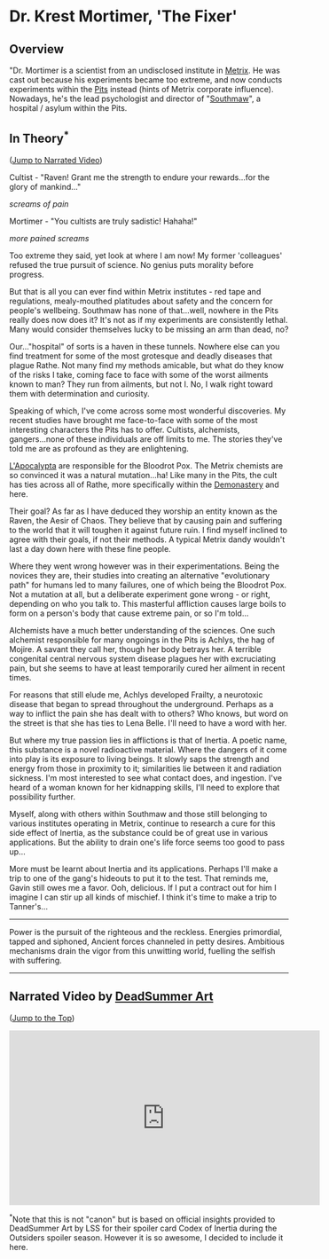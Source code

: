 # Dr. Krest Mortimer, 'The Fixer'

## Overview

"Dr. Mortimer is a scientist from an undisclosed institute in [Metrix](../regions/rathe/metrix/metrix.md). He was cast out because his experiments became too extreme, and now conducts experiments within the [Pits](../regions/rathe/pits/pits.md) instead (hints of Metrix corporate influence). Nowadays, he's the lead psychologist and director of "[Southmaw](~Southmaw)", a hospital / asylum within the Pits.

## In Theory<sup>*</sup>

<p>
(<a href="#narrated-video-by-deadsummer-art">Jump to Narrated Video</a>)
</p>

Cultist - "Raven! Grant me the strength to endure your rewards...for the glory of mankind..."

_screams of pain_

Mortimer - "You cultists are truly sadistic! Hahaha!"

_more pained screams_

Too extreme they said, yet look at where I am now! My former 'colleagues' refused the true pursuit of science. No genius puts morality before progress.

But that is all you can ever find within Metrix institutes - red tape and regulations, mealy-mouthed platitudes about safety and the concern for people's wellbeing. Southmaw has none of that...well, nowhere in the Pits really does now does it? It's not as if my experiments are consistently lethal. Many would consider themselves lucky to be missing an arm than dead, no?

Our..."hospital" of sorts is a haven in these tunnels. Nowhere else can you find treatment for some of the most grotesque and deadly diseases that plague Rathe. Not many find my methods amicable, but what do they know of the risks I take, coming face to face with some of the worst ailments known to man? They run from ailments, but not I. No, I walk right toward them with determination and curiosity.

Speaking of which, I've come across some most wonderful discoveries. My recent studies have brought me face-to-face with some of the most interesting characters the Pits has to offer. Cultists, alchemists, gangers...none of these individuals are off limits to me. The stories they've told me are as profound as they are enlightening.

[L'Apocalypta](../regions/rathe/pits/blackjacks-mercenary-group.md#lapocalypta) are responsible for the Bloodrot Pox. The Metrix chemists are so convinced it was a natural mutation...ha! Like many in the Pits, the cult has ties across all of Rathe, more specifically within the [Demonastery](../regions/rathe/demonastery/demonastery.md) and here.

Their goal? As far as I have deduced they worship an entity known as the Raven, the Aesir of Chaos. They believe that by causing pain and suffering to the world that it will toughen it against future ruin. I find myself inclined to agree with their goals, if not their methods. A typical Metrix dandy wouldn't last a day down here with these fine people.

Where they went wrong however was in their experimentations. Being the novices they are, their studies into creating an alternative "evolutionary path" for humans led to many failures, one of which being the Bloodrot Pox. Not a mutation at all, but a deliberate experiment gone wrong - or right, depending on who you talk to. This masterful affliction causes large boils to form on a person's body that cause extreme pain, or so I'm told...

Alchemists have a much better understanding of the sciences. One such alchemist responsible for many ongoings in the Pits is Achlys, the hag of Mojire. A savant they call her, though her body betrays her. A terrible congenital central nervous system disease plagues her with excruciating pain, but she seems to have at least temporarily cured her ailment in recent times.

For reasons that still elude me, Achlys developed Frailty, a neurotoxic disease that began to spread throughout the underground. Perhaps as a way to inflict the pain she has dealt with to others? Who knows, but word on the street is that she has ties to Lena Belle. I'll need to have a word with her.

But where my true passion lies in afflictions is that of Inertia. A poetic name, this substance is a novel radioactive material. Where the dangers of it come into play is its exposure to living beings. It slowly saps the strength and energy from those in proximity to it; similarities lie between it and radiation sickness. I'm most interested to see what contact does, and ingestion. I've heard of a woman known for her kidnapping skills, I'll need to explore that possibility further.

Myself, along with others within Southmaw and those still belonging to various institutes operating in Metrix, continue to research a cure for this side effect of Inertia, as the substance could be of great use in various applications. But the ability to drain one's life force seems too good to pass up...

More must be learnt about Inertia and its applications. Perhaps I'll make a trip to one of the gang's hideouts to put it to the test. That reminds me, Gavin still owes me a favor. Ooh, delicious. If I put a contract out for him I imagine I can stir up all kinds of mischief. I think it's time to make a trip to Tanner's...

---

Power is the pursuit of the righteous and the reckless. Energies primordial, tapped and siphoned, Ancient forces channeled in petty desires. Ambitious mechanisms drain the vigor from this unwitting world, fuelling the selfish with suffering.

---

## Narrated Video by [DeadSummer Art](https://www.youtube.com/@DeadSummerArt)

<p>
(<a href="#in-theory">Jump to the Top</a>)
</p>

<div style="text-align: center;"><iframe width="560" height="315" src="https://www.youtube.com/embed/9ZNQrwFFsl0" title="YouTube video player" frameborder="0" allow="accelerometer; autoplay; clipboard-write; encrypted-media; gyroscope; picture-in-picture; web-share" allowfullscreen></iframe></div>

<sup>*</sup>Note that this is not "canon" but is based on official insights provided to DeadSummer Art by LSS for their spoiler card Codex of Inertia during the Outsiders spoiler season. However it is so awesome, I decided to include it here.
